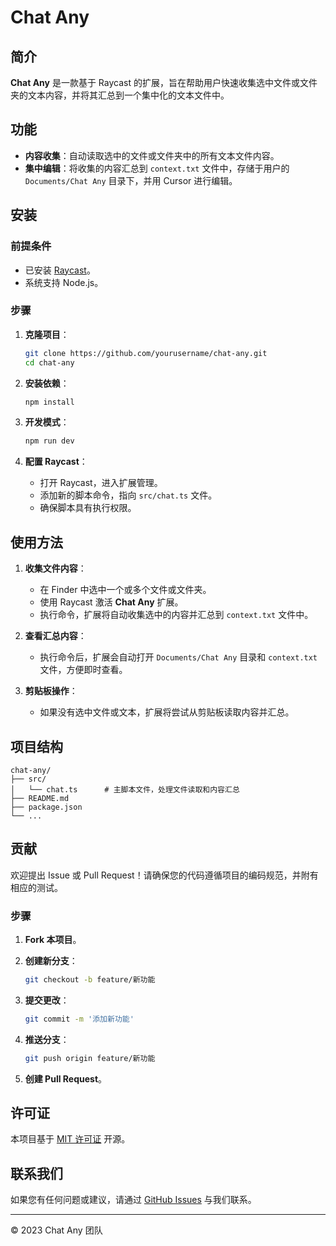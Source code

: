 # Chat Any

## 简介

**Chat Any** 是一款基于 Raycast 的扩展，旨在帮助用户快速收集选中文件或文件夹的文本内容，并将其汇总到一个集中化的文本文件中。

## 功能

- **内容收集**：自动读取选中的文件或文件夹中的所有文本文件内容。
- **集中编辑**：将收集的内容汇总到 `context.txt` 文件中，存储于用户的 `Documents/Chat Any` 目录下，并用 Cursor 进行编辑。

## 安装

### 前提条件

- 已安装 [Raycast](https://www.raycast.com/)。
- 系统支持 Node.js。

### 步骤

1. **克隆项目**：

   ```bash
   git clone https://github.com/yourusername/chat-any.git
   cd chat-any
   ```

2. **安装依赖**：

   ```bash
   npm install
   ```

3. **开发模式**：

   ```bash
   npm run dev
   ```

4. **配置 Raycast**：

   - 打开 Raycast，进入扩展管理。
   - 添加新的脚本命令，指向 `src/chat.ts` 文件。
   - 确保脚本具有执行权限。

## 使用方法

1. **收集文件内容**：

   - 在 Finder 中选中一个或多个文件或文件夹。
   - 使用 Raycast 激活 **Chat Any** 扩展。
   - 执行命令，扩展将自动收集选中的内容并汇总到 `context.txt` 文件中。

2. **查看汇总内容**：

   - 执行命令后，扩展会自动打开 `Documents/Chat Any` 目录和 `context.txt` 文件，方便即时查看。

3. **剪贴板操作**：

   - 如果没有选中文件或文本，扩展将尝试从剪贴板读取内容并汇总。

## 项目结构

```
chat-any/
├── src/
│   └── chat.ts      # 主脚本文件，处理文件读取和内容汇总
├── README.md
├── package.json
└── ...
```

## 贡献

欢迎提出 Issue 或 Pull Request！请确保您的代码遵循项目的编码规范，并附有相应的测试。

### 步骤

1. **Fork 本项目**。
2. **创建新分支**：

   ```bash
   git checkout -b feature/新功能
   ```

3. **提交更改**：

   ```bash
   git commit -m '添加新功能'
   ```

4. **推送分支**：

   ```bash
   git push origin feature/新功能
   ```

5. **创建 Pull Request**。

## 许可证

本项目基于 [MIT 许可证](LICENSE) 开源。

## 联系我们

如果您有任何问题或建议，请通过 [GitHub Issues](https://github.com/yourusername/chat-any/issues) 与我们联系。

---

© 2023 Chat Any 团队
